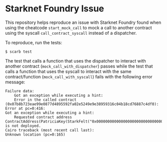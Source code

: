 # Starknet Foundry Issue

This repository helps reproduce an issue with Starknet Foundry found when using the cheatcode `start_mock_call` to mock a call to another contract using the syscall `call_contract_syscall` instead of a dispatcher.

To reproduce, run the tests:
```
$ scarb test
```

The test that calls a function that uses the dispatcher to interact with another contract (`mock_call_with_dispatcher`) passes while the test that calls a function that uses the syscall to interact with the same contract/function (`mock_call_with_syscall`) fails with the following error message:

```
Failure data:
    Got an exception while executing a hint:
    Error in the called contract (0x07b8b723eae99e0877d4895592fa02e5249e9e38959316c04b18cd76887c4df0):
Error at pc=0:416:
Got an exception while executing a hint:
    Requested contract address ContractAddress(PatriciaKey(StarkFelt("0x0000000000000000000000000000000000000000000000000000000000000008"))) is not deployed.
Cairo traceback (most recent call last):
Unknown location (pc=0:165)
```
